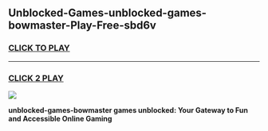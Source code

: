 
## Unblocked-Games-unblocked-games-bowmaster-Play-Free-sbd6v
<h3>
<a href="https://premium76.site?title=unblocked-games-bowmaster&ref=22A">CLICK TO PLAY</a></h3>
<hr>

<h3>
<a href="https://premium76.site?title=unblocked-games-bowmaster&ref=22A">CLICK 2 PLAY</a>
  
</h3>

<a href="https://premium76.site?title=unblocked-games-bowmaster&ref=22A"><img src="https://clearcache.store/games.png"></a>


**unblocked-games-bowmaster games unblocked: Your Gateway to Fun and Accessible Online Gaming**
